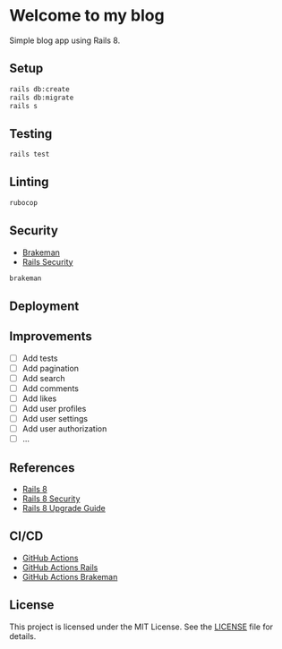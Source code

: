 # Welcome to my blog

Simple blog app using Rails 8.

## Setup

```bash
rails db:create
rails db:migrate
rails s
```

## Testing

```bash
rails test
```

## Linting

```bash
rubocop
```

## Security

- [Brakeman](https://brakemanscanner.org/)
- [Rails Security](https://guides.rubyonrails.org/security.html)

```bash
brakeman
```

## Deployment

## Improvements

- [ ] Add tests
- [ ] Add pagination
- [ ] Add search
- [ ] Add comments
- [ ] Add likes
- [ ] Add user profiles
- [ ] Add user settings
- [ ] Add user authorization
- [ ] ...

## References

- [Rails 8](https://guides.rubyonrails.org/8_0_release_notes.html)
- [Rails 8 Security](https://guides.rubyonrails.org/security.html)
- [Rails 8 Upgrade Guide](https://guides.rubyonrails.org/upgrading_ruby_on_rails.html)

## CI/CD

- [GitHub Actions](https://docs.github.com/en/actions)
- [GitHub Actions Rails](https://github.com/marketplace/actions/setup-rails-ruby)
- [GitHub Actions Brakeman](https://github.com/marketplace/actions/brakeman-scan)

## License

This project is licensed under the MIT License. See the [LICENSE](LICENSE) file for details.
